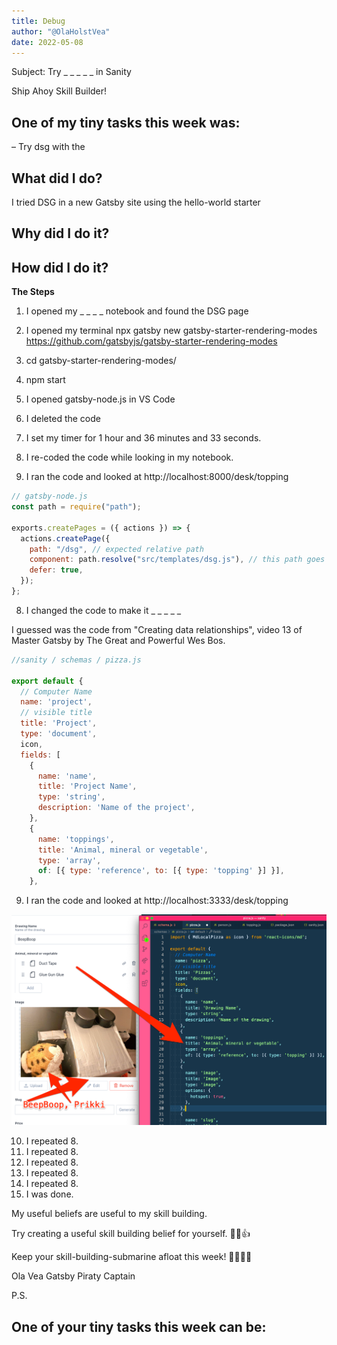 ```yaml
---
title: Debug
author: "@OlaHolstVea"
date: 2022-05-08
---
```


Subject:
Try \_ \_ \_ \_ \_ in Sanity

Ship Ahoy Skill Builder!

## One of my tiny tasks this week was:

– Try dsg with the

## What did I do?

I tried DSG in a new Gatsby site using the hello-world starter

## Why did I do it?

## How did I do it?

**The Steps**

1. I opened my \_ \_ \_ \_ notebook and found the DSG page
2. I opened my terminal npx gatsby new gatsby-starter-rendering-modes https://github.com/gatsbyjs/gatsby-starter-rendering-modes

3. cd gatsby-starter-rendering-modes/
4. npm start
5. I opened gatsby-node.js in VS Code
6. I deleted the code

7. I set my timer for 1 hour and 36 minutes and 33 seconds.
8. I re-coded the code while looking in my notebook.
9. I ran the code and looked at http://localhost:8000/desk/topping

```js
// gatsby-node.js
const path = require("path");

exports.createPages = ({ actions }) => {
  actions.createPage({
    path: "/dsg", // expected relative path
    component: path.resolve("src/templates/dsg.js"), // this path goes to where the defered page should be expected
    defer: true,
  });
};
```

8. I changed the code to make it \_ \_ \_ \_ \_

I guessed was the code from "Creating data relationships", video 13 of Master Gatsby by The Great and Powerful Wes Bos.

```js
//sanity / schemas / pizza.js

export default {
  // Computer Name
  name: 'project',
  // visible title
  title: 'Project',
  type: 'document',
  icon,
  fields: [
    {
      name: 'name',
      title: 'Project Name',
      type: 'string',
      description: 'Name of the project',
    },
    {
      name: 'toppings',
      title: 'Animal, mineral or vegetable',
      type: 'array',
      of: [{ type: 'reference', to: [{ type: 'topping' }] }],
    },

```

9. I ran the code and looked at http://localhost:3333/desk/topping

![BeepBoop in Sanity](sanity-BeepBoop-code-2.png)

10. I repeated 8.
11. I repeated 8.
12. I repeated 8.
13. I repeated 8.
14. I repeated 8.
15. I was done.

My useful beliefs are useful to my skill building.

Try creating a useful skill building belief for yourself. 🔧😺👍

Keep your skill-building-submarine afloat this week!
🔧⛵🏴‍☠️

Ola Vea
Gatsby Piraty Captain

P.S.

## One of your tiny tasks this week can be:

